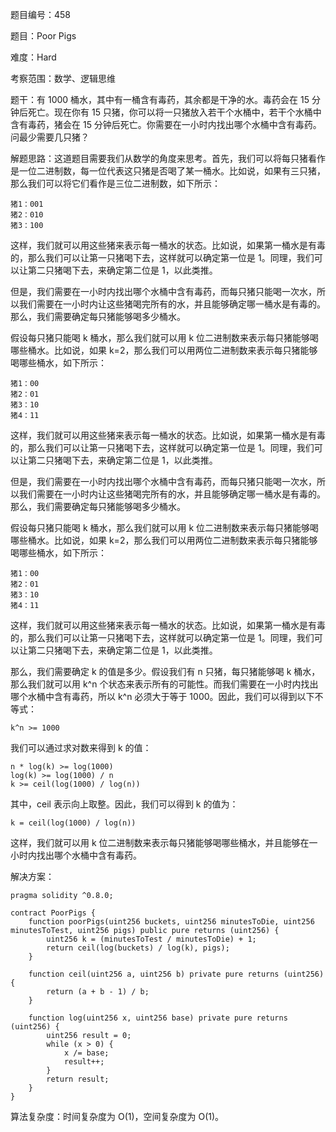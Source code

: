 题目编号：458

题目：Poor Pigs

难度：Hard

考察范围：数学、逻辑思维

题干：有 1000 桶水，其中有一桶含有毒药，其余都是干净的水。毒药会在 15 分钟后死亡。现在你有 15 只猪，你可以将一只猪放入若干个水桶中，若干个水桶中含有毒药，猪会在 15 分钟后死亡。你需要在一小时内找出哪个水桶中含有毒药。问最少需要几只猪？

解题思路：这道题目需要我们从数学的角度来思考。首先，我们可以将每只猪看作是一位二进制数，每一位代表这只猪是否喝了某一桶水。比如说，如果有三只猪，那么我们可以将它们看作是三位二进制数，如下所示：

```solidity
猪1：001
猪2：010
猪3：100
```

这样，我们就可以用这些猪来表示每一桶水的状态。比如说，如果第一桶水是有毒的，那么我们可以让第一只猪喝下去，这样就可以确定第一位是 1。同理，我们可以让第二只猪喝下去，来确定第二位是 1，以此类推。

但是，我们需要在一小时内找出哪个水桶中含有毒药，而每只猪只能喝一次水，所以我们需要在一小时内让这些猪喝完所有的水，并且能够确定哪一桶水是有毒的。那么，我们需要确定每只猪能够喝多少桶水。

假设每只猪只能喝 k 桶水，那么我们就可以用 k 位二进制数来表示每只猪能够喝哪些桶水。比如说，如果 k=2，那么我们可以用两位二进制数来表示每只猪能够喝哪些桶水，如下所示：

```solidity
猪1：00
猪2：01
猪3：10
猪4：11
```

这样，我们就可以用这些猪来表示每一桶水的状态。比如说，如果第一桶水是有毒的，那么我们可以让第一只猪喝下去，这样就可以确定第一位是 1。同理，我们可以让第二只猪喝下去，来确定第二位是 1，以此类推。

但是，我们需要在一小时内找出哪个水桶中含有毒药，而每只猪只能喝一次水，所以我们需要在一小时内让这些猪喝完所有的水，并且能够确定哪一桶水是有毒的。那么，我们需要确定每只猪能够喝多少桶水。

假设每只猪只能喝 k 桶水，那么我们就可以用 k 位二进制数来表示每只猪能够喝哪些桶水。比如说，如果 k=2，那么我们可以用两位二进制数来表示每只猪能够喝哪些桶水，如下所示：

```solidity
猪1：00
猪2：01
猪3：10
猪4：11
```

这样，我们就可以用这些猪来表示每一桶水的状态。比如说，如果第一桶水是有毒的，那么我们可以让第一只猪喝下去，这样就可以确定第一位是 1。同理，我们可以让第二只猪喝下去，来确定第二位是 1，以此类推。

那么，我们需要确定 k 的值是多少。假设我们有 n 只猪，每只猪能够喝 k 桶水，那么我们就可以用 k^n 个状态来表示所有的可能性。而我们需要在一小时内找出哪个水桶中含有毒药，所以 k^n 必须大于等于 1000。因此，我们可以得到以下不等式：

```solidity
k^n >= 1000
```

我们可以通过求对数来得到 k 的值：

```solidity
n * log(k) >= log(1000)
log(k) >= log(1000) / n
k >= ceil(log(1000) / log(n))
```

其中，ceil 表示向上取整。因此，我们可以得到 k 的值为：

```solidity
k = ceil(log(1000) / log(n))
```

这样，我们就可以用 k 位二进制数来表示每只猪能够喝哪些桶水，并且能够在一小时内找出哪个水桶中含有毒药。

解决方案：

```solidity
pragma solidity ^0.8.0;

contract PoorPigs {
    function poorPigs(uint256 buckets, uint256 minutesToDie, uint256 minutesToTest, uint256 pigs) public pure returns (uint256) {
        uint256 k = (minutesToTest / minutesToDie) + 1;
        return ceil(log(buckets) / log(k), pigs);
    }

    function ceil(uint256 a, uint256 b) private pure returns (uint256) {
        return (a + b - 1) / b;
    }

    function log(uint256 x, uint256 base) private pure returns (uint256) {
        uint256 result = 0;
        while (x > 0) {
            x /= base;
            result++;
        }
        return result;
    }
}
```

算法复杂度：时间复杂度为 O(1)，空间复杂度为 O(1)。